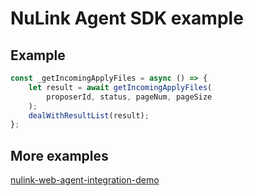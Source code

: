 
# NuLink Agent SDK example

## Example
```typescript
const _getIncomingApplyFiles = async () => {
    let result = await getIncomingApplyFiles(
        proposerId, status, pageNum, pageSize
    );
    dealWithResultList(result);
};

```



## More examples

[nulink-web-agent-integration-demo](https://github.com/NuLink-network/nulink-web-agent-integration-demo.git) 